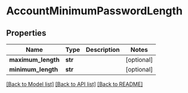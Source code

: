 # AccountMinimumPasswordLength

## Properties
Name | Type | Description | Notes
------------ | ------------- | ------------- | -------------
**maximum_length** | **str** |  | [optional] 
**minimum_length** | **str** |  | [optional] 

[[Back to Model list]](../README.md#documentation-for-models) [[Back to API list]](../README.md#documentation-for-api-endpoints) [[Back to README]](../README.md)


